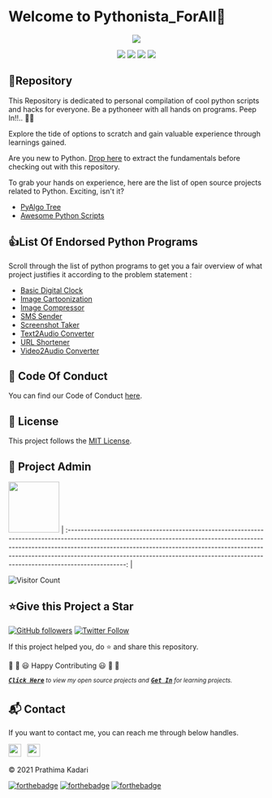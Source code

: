 # Welcome to Pythonista_ForAll👋

<p align="center">
<img src="https://github.com/prathimacode-hub/prathimacode-hub/blob/main/CoverPhotos/Pythonista-ForAll.png"></a>
</p>
<p align="center">
<a href="https://github.com/prathimacode-hub"><img src="https://img.shields.io/badge/PRs-welcome-brightgreen.svg?style=flat&logo=github"></a> 
<a href="https://github.com/prathimacode-hub"><img src="https://img.shields.io/badge/Open%20Source-%F0%9F%A4%8D-Green"></a> 
<a href="https://github.com/prathimacode-hub"><img src="https://img.shields.io/static/v1.svg?label=Contributions&message=Welcome&color=0059b3&style=flat-square"></a>
<a href="https://github.com/prathimacode-hub"><img src="https://img.shields.io/maintenance/yes/2022"></a>
</p> 


<h2>📌Repository</h2>

This Repository is dedicated to personal compilation of cool python scripts and hacks for everyone. Be a pythoneer with all hands on programs. Peep In!!.. 🤩🚀

Explore the tide of options to scratch and gain valuable experience through learnings gained. 

Are you new to Python. [Drop here](https://github.com/prathimacode-hub/Learn-Python-For-Beginners) to extract the fundamentals before checking out with this repository.

To grab your hands on experience, here are the list of open source projects related to Python. Exciting, isn't it?

- [PyAlgo Tree](https://github.com/prathimacode-hub/PyAlgo-Tree)
- [Awesome Python Scripts](https://github.com/prathimacode-hub/Awesome_Python_Scripts)


<h2>👍List Of Endorsed Python Programs</h2>

Scroll through the list of python programs to get you a fair overview of what project justifies it according to the problem statement :

- [Basic Digital Clock](https://github.com/prathimacode-hub/Pythonista_ForAll/tree/main/Basic_Digital_Clock)
- [Image Cartoonization](https://github.com/prathimacode-hub/Pythonista_ForAll/tree/main/Image_Cartoonization)
- [Image Compressor](https://github.com/prathimacode-hub/Pythonista_ForAll/tree/main/Image_Compressor)
- [SMS Sender](https://github.com/prathimacode-hub/Pythonista_ForAll/tree/main/SMS_Sender)
- [Screenshot Taker](https://github.com/prathimacode-hub/Pythonista_ForAll/tree/main/Screenshot_Taker)
- [Text2Audio Converter](https://github.com/prathimacode-hub/Pythonista_ForAll/tree/main/Text2Audio_Converter)
- [URL Shortener](https://github.com/prathimacode-hub/Pythonista_ForAll/tree/main/URL_Shortener)
- [Video2Audio Converter](https://github.com/prathimacode-hub/Pythonista_ForAll/tree/main/Video2Audio_Converter)


<h2>📜 Code Of Conduct</h2>

You can find our Code of Conduct [here](https://github.com/prathimacode-hub/Pythonista_ForAll/blob/main/CODE_OF_CONDUCT.md).


<h2>📝 License</h2>  

This project follows the [MIT License](https://github.com/prathimacode-hub/Pythonista_ForAll/blob/main/LICENSE).


<h2>🙂 Project Admin</h2>

<a href="https://github.com/prathimacode-hub"><img src="https://github.com/prathimacode-hub/prathimacode-hub/blob/main/Prathima%20updated%20profile%20pic.jpg" width=100px height=100px /></a>
| :------------------------------------------------------------------------------------------------------------------------------------------------------------------------------------------------------------------------------------------------------------------------------------------------------------------------------------------: |

![Visitor Count](https://profile-counter.glitch.me/{prathimacode-hub}/count.svg)


<h2>⭐Give this Project a Star</h2>

[![GitHub followers](https://img.shields.io/github/followers/prathimacode-hub.svg?label=Follow%20@prathimacode-hub&style=social)](https://github.com/prathimak88/)  [![Twitter Follow](https://img.shields.io/twitter/follow/prathimak88?style=social)](https://twitter.com/prathimak88)

If this project helped you, do ⭐ and share this repository.

🎉 🎊 😃 Happy Contributing 😃 🎊 🎉

<sup><kbd>***[Click Here](https://github.com/prathimacode-hub/prathimacode-hub/blob/main/Projects/OpenSource-Projects.md)***</kbd> *to view my open source projects and</sup>*  <sup><kbd>***[Get In](https://github.com/prathimacode-hub/prathimacode-hub/blob/main/GitHub%20Projects/Learning-Projects.md)***</kbd> *for learning projects.</sup>* <br>
</td>


<h2>📬 Contact</h2>

If you want to contact me, you can reach me through below handles.

<a href="https://twitter.com/prathimak88"><img src="https://upload.wikimedia.org/wikipedia/fr/thumb/c/c8/Twitter_Bird.svg/1200px-Twitter_Bird.svg.png" width="25"></img></a>&nbsp;&nbsp; <a href="https://www.linkedin.com/in/prathima-kadari/"><img src="https://www.felberpr.com/wp-content/uploads/linkedin-logo.png" width="25"></img></a>

© 2021 Prathima Kadari


[![forthebadge](https://forthebadge.com/images/badges/built-with-love.svg)](https://forthebadge.com) [![forthebadge](https://forthebadge.com/images/badges/built-by-developers.svg)](https://forthebadge.com) [![forthebadge](https://forthebadge.com/images/badges/built-with-swag.svg)](https://forthebadge.com) 

